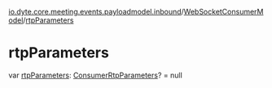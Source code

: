 [io.dyte.core.meeting.events.payloadmodel.inbound](../index.md)/[WebSocketConsumerModel](index.md)/[rtpParameters](rtp-parameters.md)

# rtpParameters


var [rtpParameters](rtp-parameters.md): [ConsumerRtpParameters](../-consumer-rtp-parameters/index.md)? = null
